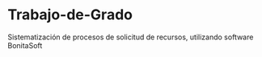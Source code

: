 # Trabajo-de-Grado
Sistematización de procesos de solicitud de recursos, utilizando software BonitaSoft
